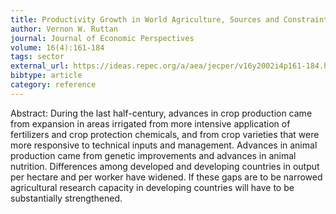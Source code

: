 ```yaml
---
title: Productivity Growth in World Agriculture, Sources and Constraints
author: Vernon W. Ruttan
journal: Journal of Economic Perspectives
volume: 16(4):161-184
tags: sector
external_url: https://ideas.repec.org/a/aea/jecper/v16y2002i4p161-184.html
bibtype: article
category: reference
---
```

Abstract: During the last half-century, advances in crop production came from expansion in areas irrigated from more intensive application of fertilizers and crop protection chemicals, and from crop varieties that were more responsive to technical inputs and management. Advances in animal production came from genetic improvements and advances in animal nutrition. Differences among developed and developing countries in output per hectare and per worker have widened. If these gaps are to be narrowed agricultural research capacity in developing countries will have to be substantially strengthened.
